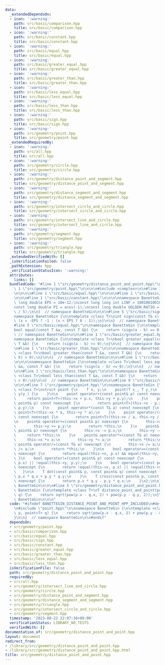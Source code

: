 ```yaml
---
data:
  _extendedDependsOn:
  - icon: ':warning:'
    path: src/basic/comparison.hpp
    title: src/basic/comparison.hpp
  - icon: ':warning:'
    path: src/basic/constant.hpp
    title: src/basic/constant.hpp
  - icon: ':warning:'
    path: src/basic/equal.hpp
    title: src/basic/equal.hpp
  - icon: ':warning:'
    path: src/basic/greater_equal.hpp
    title: src/basic/greater_equal.hpp
  - icon: ':warning:'
    path: src/basic/greater_than.hpp
    title: src/basic/greater_than.hpp
  - icon: ':warning:'
    path: src/basic/less_equal.hpp
    title: src/basic/less_equal.hpp
  - icon: ':warning:'
    path: src/basic/less_than.hpp
    title: src/basic/less_than.hpp
  - icon: ':warning:'
    path: src/basic/sign.hpp
    title: src/basic/sign.hpp
  - icon: ':warning:'
    path: src/geometry/point.hpp
    title: src/geometry/point.hpp
  _extendedRequiredBy:
  - icon: ':warning:'
    path: src/all.hpp
    title: src/all.hpp
  - icon: ':warning:'
    path: src/geometry/circle.hpp
    title: src/geometry/circle.hpp
  - icon: ':warning:'
    path: src/geometry/distance_point_and_segment.hpp
    title: src/geometry/distance_point_and_segment.hpp
  - icon: ':warning:'
    path: src/geometry/distance_segment_and_segment.hpp
    title: src/geometry/distance_segment_and_segment.hpp
  - icon: ':warning:'
    path: src/geometry/intersect_circle_and_circle.hpp
    title: src/geometry/intersect_circle_and_circle.hpp
  - icon: ':warning:'
    path: src/geometry/intersect_line_and_circle.hpp
    title: src/geometry/intersect_line_and_circle.hpp
  - icon: ':warning:'
    path: src/geometry/segment.hpp
    title: src/geometry/segment.hpp
  - icon: ':warning:'
    path: src/geometry/triangle.hpp
    title: src/geometry/triangle.hpp
  _extendedVerifiedWith: []
  _isVerificationFailed: false
  _pathExtension: hpp
  _verificationStatusIcon: ':warning:'
  attributes:
    links: []
  bundledCode: "#line 1 \"src/geometry/distance_point_and_point.hpp\"\n\n\n\n#line\
    \ 1 \"src/geometry/point.hpp\"\n\n\n\n#include <complex>\n\n#line 1 \"src/basic/comparison.hpp\"\
    \n\n\n\n#line 1 \"src/basic/equal.hpp\"\n\n\n\n#line 1 \"src/basic/sign.hpp\"\n\
    \n\n\n#line 1 \"src/basic/constant.hpp\"\n\n\n\nnamespace BanetteGin {\n\nconst\
    \ long double EPS = 10e-12;\nconst long long int LINF = 1001001001001001001LL;\n\
    const long double PI = acos(-1);\nconst long double GOLDEN_RATIO = 2 * cos(PI\
    \ / 5);\n\n}  // namespace BanetteGin\n\n\n#line 5 \"src/basic/sign.hpp\"\n\n\
    namespace BanetteGin {\n\ntemplate <class T>\nint sign(const T& x) {\n    return\
    \ (x < -EPS ? -1 : (x < EPS ? 0 : 1));\n}\n\n}  // namespace BanetteGin\n\n\n\
    #line 5 \"src/basic/equal.hpp\"\n\nnamespace BanetteGin {\n\ntemplate <class T>\n\
    bool equal(const T &a, const T &b) {\n    return (sign(a - b) == 0);\n}\n\n} \
    \ // namespace BanetteGin\n\n\n#line 1 \"src/basic/greater_equal.hpp\"\n\n\n\n\
    namespace BanetteGin {\n\ntemplate <class T>\nbool greater_equal(const T &a, const\
    \ T &b) {\n    return (sign(a - b) >= 0);\n}\n\n}  // namespace BanetteGin\n\n\
    \n#line 1 \"src/basic/greater_than.hpp\"\n\n\n\nnamespace BanetteGin {\n\ntemplate\
    \ <class T>\nbool greater_than(const T &a, const T &b) {\n    return (sign(a -\
    \ b) > 0);\n}\n\n}  // namespace BanetteGin\n\n\n#line 1 \"src/basic/less_equal.hpp\"\
    \n\n\n\nnamespace BanetteGin {\n\ntemplate <class T>\nbool less_equal(const T\
    \ &a, const T &b) {\n    return (sign(a - b) <= 0);\n}\n\n}  // namespace BanetteGin\n\
    \n\n#line 1 \"src/basic/less_than.hpp\"\n\n\n\nnamespace BanetteGin {\n\ntemplate\
    \ <class T>\nbool less_than(const T &a, const T &b) {\n    return (sign(a - b)\
    \ < 0);\n}\n\n}  // namespace BanetteGin\n\n\n#line 9 \"src/basic/comparison.hpp\"\
    \n\n\n#line 7 \"src/geometry/point.hpp\"\n\nnamespace BanetteGin {\n\ntemplate\
    \ <class T>\nstruct point {\n    T x, y;\n    point(T x_, T y_)\n        : x(x_),\
    \ y(y_) {\n    }\n\n    point operator+(const point& p) const noexcept {\n   \
    \     return point<T>(this->x + p.x, this->y + p.y);\n    }\n    point operator-(const\
    \ point& p) const noexcept {\n        return point<T>(this->x - p.x, this->y -\
    \ p.y);\n    }\n    point operator*(const T& a) const noexcept {\n        return\
    \ point<T>(this->x * a, this->y * a);\n    }\n    point operator/(const T& a)\
    \ const noexcept {\n        return point<T>(this->x / a, this->y / a);\n    }\n\
    \n    point& operator+=(const point& p) noexcept {\n        this->x += p.x;\n\
    \        this->y += p.y;\n        return *this;\n    }\n    point& operator-=(const\
    \ point& p) noexcept {\n        this->x -= p.x;\n        this->y -= p.y;\n   \
    \     return *this;\n    }\n    point& operator*=(const T& a) noexcept {\n   \
    \     this->x *= a;\n        this->y *= a;\n        return *this;\n    }\n   \
    \ point& operator/=(const T& a) noexcept {\n        this->x /= a;\n        this->y\
    \ /= a;\n        return *this;\n    }\n\n    bool operator==(const point& p) const\
    \ noexcept {\n        return equal(this->x, p.x) && equal(this->y, p.y);\n   \
    \ }\n    bool operator!=(const point& p) const noexcept {\n        return !equal(this->x,\
    \ p.x) || !equal(this->y, p.y);\n    }\n    bool operator<(const point& p) const\
    \ noexcept {\n        return !equal(this->x, p.x) || !equal(this->y, p.y);\n \
    \   }\n\n    T dot(const point& p, const point& q) const noexcept {\n        return\
    \ p.x * q.x + p.y * q.y;\n    }\n    T cross(const point& p, const point& q) const\
    \ noexcept {\n        return p.x * q.y - p.y * q.x;\n    }\n};\n\n}  // namespace\
    \ BanetteGin\n\n\n#line 5 \"src/geometry/distance_point_and_point.hpp\"\n\nnamespace\
    \ BanetteGin {\n\ntemplate <class T>\nT distance_point_and_point(point<T> p, point<T>\
    \ q) {\n    return sqrt(pow(p.x - q.x, 2) + pow(p.y - q.y, 2));\n}\n\n}  // namespace\
    \ BanetteGin\n\n\n"
  code: "#ifndef BANETTEGIN_DISTANCE_POINT_AND_POINT_HPP_INCLUDED\n#define BANETTEGIN_DISTANCE_POINT_AND_POINT_HPP_INCLUDED\n\
    \n#include \"point.hpp\"\n\nnamespace BanetteGin {\n\ntemplate <class T>\nT distance_point_and_point(point<T>\
    \ p, point<T> q) {\n    return sqrt(pow(p.x - q.x, 2) + pow(p.y - q.y, 2));\n\
    }\n\n}  // namespace BanetteGin\n\n#endif"
  dependsOn:
  - src/geometry/point.hpp
  - src/basic/comparison.hpp
  - src/basic/equal.hpp
  - src/basic/sign.hpp
  - src/basic/constant.hpp
  - src/basic/greater_equal.hpp
  - src/basic/greater_than.hpp
  - src/basic/less_equal.hpp
  - src/basic/less_than.hpp
  isVerificationFile: false
  path: src/geometry/distance_point_and_point.hpp
  requiredBy:
  - src/all.hpp
  - src/geometry/intersect_line_and_circle.hpp
  - src/geometry/circle.hpp
  - src/geometry/distance_point_and_segment.hpp
  - src/geometry/distance_segment_and_segment.hpp
  - src/geometry/triangle.hpp
  - src/geometry/intersect_circle_and_circle.hpp
  - src/geometry/segment.hpp
  timestamp: '2023-08-22 22:07:36+09:00'
  verificationStatus: LIBRARY_NO_TESTS
  verifiedWith: []
documentation_of: src/geometry/distance_point_and_point.hpp
layout: document
redirect_from:
- /library/src/geometry/distance_point_and_point.hpp
- /library/src/geometry/distance_point_and_point.hpp.html
title: src/geometry/distance_point_and_point.hpp
---
```

